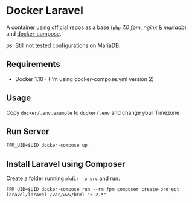 # Docker Laravel

A container using official repos as a base (`php` *7.0 fpm*, *nginx* & *mariadb*) and [docker-compose](https://github.com/docker/compose).

*ps:* Still not tested configurations on MariaDB.

## Requirements

* Docker 1.10+ (I'm using docker-compose.yml version 2)

## Usage

Copy `docker/.env.example` to `docker/.env` and change your Timezone

## Run Server

    FPM_UID=$UID docker-compose up

## Install Laravel using Composer

Create a folder running `mkdir -p src` and run:

    FPM_UID=$UID docker-compose run --rm fpm composer create-project laravel/laravel /var/www/html "5.2.*"

